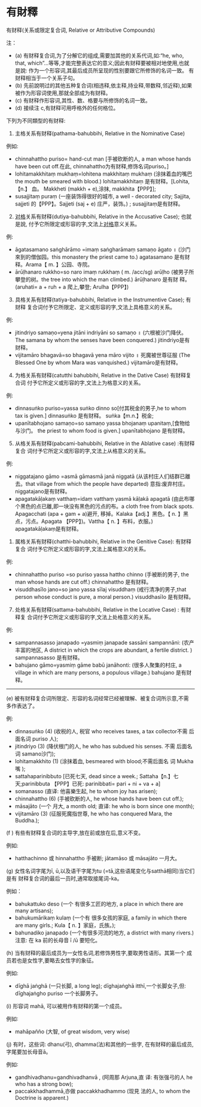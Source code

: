 # 有財釋
 有财释(关系或限定复合词, Relative or Attributive Compounds) 
 
 注：

 - (a) 有财释复合词,为了分解它的组成,需要加其他的关系代词,如∶“he, who, that, which”...等等,才能完整表达它的意义;因此有财释要被相对地使用,也就 是說: 作为一个形容词,其最后成员所呈现的性别要跟它所修饰的名词一致。 有财释相当于一个关系子句。
 - (b) 先前說明过的其他五种复合词(相违释,依主释,持业释,带数释,邻近释),如果 被作为形容词使用,那就全部成为有财释。 
 - (c) 有财释作形容词,其性、数、格要与所修饰的名词一致。 
 - (d) 接续注 c,有财释可用呼格外的任何格位。
 
 下列为不同類型的有财释: 


1. 主格关系有财释(pathama-bahubbihi, Relative in the Nominative Case)
 
例如:
- chinnahattho puriso= hand-cut man [手被砍断的人, a man whose hands have been cut off.在此, chinnahattho为有财释,修饰名词puriso。]
- lohitamakkhitaṃ mukhaṃ=lohitena makkhitaṃ mukhaṃ (涂抹着血的嘴巴the mouth be smeared with blood.) lohitamakkhitaṃ 是有财释。[Lohita, 【n.】 血。 Makkheti (makkh + e),涂抹, makkhita【PPP】]; 
- susajjitaṃ puraṃ (一座装饰得很好的城市, a well - decorated city; Sajjita, sajjeti 的【PPP】。Sajjeti (saj + e) 庄严，装饰。) ; susajjitaṃ是有财释。 
 
2. [对格]关系有财释(dutiya-bahubbihi, Relative in the Accusative Case); 也就是說, 付予它所限定或形容的字,文法上[对格]意义关系。

例:
- āgatasamano saṅghārāmo =imaṃ saṅgharāmaṃ samaṇo āgato ॥ (沙门來到的僧伽园。this monastery the priest came to.) agatasamano 是有财释。Arama【 m. 】公园、寺院。 
- ārūḷhanaro rukkho=so naro imaṃ rukkhaṃ 
( m. /acc/sg) arūḷho (被男子所攀登的树。the tree into which the man climbed.) ārūḷhanaro 是有财 释。(aruhati= a + ruh + a 爬上,攀登; Arulha【PPP】) 
 
3. 具格关系有财释(tatiya-bahubbihi, Relative in the Instrumentive Case); 有财释 复合词付予它所限定、定义或形容的字,文法上具格意义的关系。
 
例:
 - jitindriyo samaṇo=yena jitāni indriyāni so samaṇo ॥ (六根被沙门降伏。The samana by whom the senses have been conquered.) jitindriyo是有财释。 
 - vijitamāro bhagavā=so bhagavā yena māro vijito ॥ 死魔被世尊征服 (The Blessed One by whom Mara was vanquished.) vijitamāro是有财释。 
 
4. 为格关系有财释(catutthi bahubbihi, Relative in the Dative Case) 有财释复合词 付予它所定义或形容的字,文法上为格意义的关系。

例:
- dinnasuṅko puriso=yassa suṅko dinno so[付其税金的男子,he to whom tax is given.] dinnasuṅko 是有财释。 suṅka【m.n.】税金; 
- upanītabhojano samaṇo=so samaṇo yassa bhojanaṃ upanitaṃ,[食物给与沙门。 the priest to whom food is given.] upanītabhojano 是有财释。 
 
5. 从格关系有财释(pabcami-bahubbihi, Relative in the Ablative case) :有财释复合 词付予它所定义或形容的字,文法上从格意义的关系。

例: 
- niggatajano gāmo =asmā gāmasmā janā niggatā (从该村庄人们结群已離去。that village from which the people have departed) 意指:废弃村庄。niggatajano是有财释。 
- apagatakāḷakaṃ vatthaṃ=idaṃ vatthaṃ yasmā kāḷakā apagatā (由此布哪个黑色的点已離,即一块没有黑色的污点的布。a cloth free from black spots. Apagacchati (apa + gam + a)避开, 移掉。Kalaka【adj.】黑色。【 n. 】黑点，污点。Apagata 【PPP】)。Vattha【 n. 】布料，衣服。) apagatakāḷakaṃ是有财释。 
 
1. 属格关系有财释(chatthi-bahubbihi, Relative in the Genitive Case): 有财释复合 词付予它所定义或形容的字,文法上属格意义的关系。
 
例:
- chinnahattho puriso =so puriso yassa hattho chinno (手被断的男子, the man whose hands are cut off.) chinnahattho 是有财释。
- visuddhasīlo jano=so jano yassa sīlaj visuddhaṃ (戒行清净的男子,that person whose conduct is pure, a moral person.) visuddhasīlo 是有财释。 
 
7. 处格关系有财释(sattama-bahubbihi, Relative in the Locative Case) : 有财释复 合词付予它所定义或形容的字,文法上处格意义的关系。

例:
- sampannasasso janapado =yasmiṃ janapade sassāni sampannāni: (农产丰富的地区, A district in which the crops are abundant, a fertile district. ) sampannasasso 是有财释。 
- bahujano gāmo=yasmiṃ gāme babū janāhonti: (很多人聚集的村庄, a village in which are many persons, a populous village.) bahujano 是有财释。
 ---
(e) 被有财释复合词所限定、形容的名词经常已经被理解、被复合词所示意,不需 多作表达了。

例: 
- dinnasuṅko (4) (收税的人, 税官 who receives taxes, a tax collector不需
后面名词 puriso 人); 
- jitindriyo (3) (降伏根门的人, he who has subdued his senses. 不需 后面名词 samano沙门); 
- lohitamakkhito (1) (涂抹着血, besmeared with blood;不需后面名 词 Mukha 嘴 ); 
- sattahaparinibbuto [已死七天, dead since a week.; Sattaha【n.】七天;parinibbuta 【PPP】已死: parinibbati= pari + ni + va + a]
- somanasso (直译: 他喜樂生起, he to whom joy has arisen); 
- chinnahattho (6) (手被砍断的人, he whose hands have been cut off.); 
- māsajāto (一个 月大, a month old; 直译: he who is born since one month); 
- vijitamāro (3) (征服死魔指世尊, he who has conquered Mara, the Buddha.); 
 
(f ) 有些有财释复合词的主导字,放在前或放在后,意义不变。

例如: 
- hatthachinno 或 hinnahattho 手被断; jātamāso 或 māsajāto 一月大。 
 
(g) 女性名词字尾为ī, ū,以及语干字尾为tu (=tā,这些语尾变化与satthā相同)当它们是有 财释复合词的最后一员时,通常取接尾词-ka。

例如： 
- bahukattuko deso (一个 有很多工匠的地方, a place in which there are many artisans); 
- bahukumārikaṃ kulaṃ (一个有 很多女孩的家庭, a family in which there are many girls.; Kula【 n. 】家庭，氏族。); 
- bahunadiko janapado (一个有很多河流的地方, a district with many rivers.)注意: 在 ka 前的长母音 ī /ū 要短化。 
 
(h) 当有财释的最后成员为一女性名词,若修饰男性字,要取男性语形。其第一个 成员若也是女性字,要略去女性字的象征。

例如: 
- dīghā jaṅghā (一只长脚, a long leg); dīghajaṅghā itthī,一个长脚女子,但: dīghajaṅgho puriso 一个长脚男子。 
 
(i) 形容词 mahā, 可以被用作有财释的第一个成员。

例如∶ 
- mahāpañño (大智, of great wisdom, very wise) 
 
(j) 有时，这些词: dhanu(弓), dhamma(法)和其他的一些字, 在有财释的最后成员,字尾要加长母音ā。

例如∶
- gandhivadhanu=gandhivadhanvā , (阿周那 Arjuna,直 译: 有张强弓的人 he who has a strong bow); 
- paccakkhadhammā,亦做 paccakkhadhammo (现見 法的人, to whom the Doctrine is apparent.) 

[对格]: 宾格